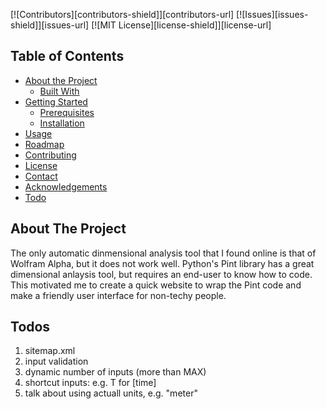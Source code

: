 <!-- https://github.com/othneildrew/Best-README-Template -->

[![Contributors][contributors-shield]][contributors-url]
[![Issues][issues-shield]][issues-url]
[![MIT License][license-shield]][license-url]

## Table of Contents

* [About the Project](#about-the-project)
  * [Built With](#built-with)
* [Getting Started](#getting-started)
  * [Prerequisites](#prerequisites)
  * [Installation](#installation)
* [Usage](#usage)
* [Roadmap](#roadmap)
* [Contributing](#contributing)
* [License](#license)
* [Contact](#contact)
* [Acknowledgements](#acknowledgements)
* [Todo](#Todos)

## About The Project

The only automatic dinmensional analysis tool that I found online is that of Wolfram Alpha, but it does not work well. Python's Pint library has a great dimensional anlaysis tool, but requires an end-user to know how to code. This motivated me to create a quick website to wrap the Pint code and make a friendly user interface for non-techy people.

## Todos

1. sitemap.xml
2. input validation
3. dynamic number of inputs (more than MAX)
4. shortcut inputs: e.g. T for [time]
5. talk about using actuall units, e.g. "meter"